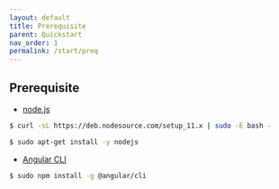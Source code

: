 ```yaml
---
layout: default
title: Prerequisite
parent: Quickstart
nav_order: 1
permalink: /start/preq
---
```


## Prerequisite
- [node.js](https://nodejs.org/en/download/package-manager/#debian-and-ubuntu-based-linux-distributions-enterprise-linux-fedora-and-snap-packages)
```bash
$ curl -sL https://deb.nodesource.com/setup_11.x | sudo -E bash -
```
``` bash
$ sudo apt-get install -y nodejs
```
- [Angular CLI](https://cli.angular.io/)
```bash
$ sudo npm install -g @angular/cli
```
